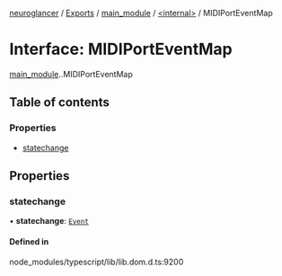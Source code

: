 [neuroglancer](../README.md) / [Exports](../modules.md) / [main\_module](../modules/main_module.md) / [<internal\>](../modules/main_module._internal_.md) / MIDIPortEventMap

# Interface: MIDIPortEventMap

[main_module](../modules/main_module.md).[<internal>](../modules/main_module._internal_.md).MIDIPortEventMap

## Table of contents

### Properties

- [statechange](main_module._internal_.MIDIPortEventMap.md#statechange)

## Properties

### statechange

• **statechange**: [`Event`](../modules/main_module._internal_.md#event)

#### Defined in

node_modules/typescript/lib/lib.dom.d.ts:9200
